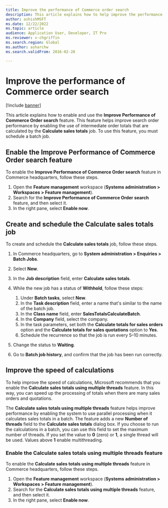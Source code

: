 ```yaml
---
title: Improve the performance of Commerce order search
description: This article explains how to help improve the performance of Commerce order search by enabling the use of intermediate order totals in Microsoft Dynamics 365 Commerce.
author: ashishMSFT
ms.date: 12/22/2022
ms.topic: article
audience: Application User, Developer, IT Pro
ms.reviewer: v-chgriffin
ms.search.region: Global
ms.author: asharchw
ms.search.validFrom: 2016-02-28

---
```


# Improve the performance of Commerce order search

[!include [banner](../includes/banner.md)]

This article explains how to enable and use the **Improve Performance of Commerce Order search** feature. This feature helps improve search order performance by enabling the use of intermediate order totals that are calculated by the **Calculate sales totals** job. To use this feature, you must schedule a batch job.

## Enable the Improve Performance of Commerce Order search feature

To enable the **Improve Performance of Commerce Order search** feature in Commerce headquarters, follow these steps.

1. Open the **Feature management** workspace (**Systems administration \> Workspaces \> Feature management**).
1. Search for the **Improve Performance of Commerce Order search** feature, and then select it.
1. In the right pane, select **Enable now**.

## Create and schedule the Calculate sales totals job

To create and schedule the **Calculate sales totals** job, follow these steps.

1. In Commerce headquarters, go to **System administration \> Enquiries \> Batch Jobs**.
1. Select **New**.
1. In the **Job description** field, enter **Calculate sales totals**.
1. While the new job has a status of **Withhold**, follow these steps:

    1. Under **Batch tasks**, select **New**.
    1. In the **Task description** field, enter a name that's similar to the name of the batch job.
    1. In the **Class name** field, enter **SalesTotalsCalculateBatch**.
    1. In the **Company** field, select the company.
    1. In the task parameters, set both the **Calculate totals for sales orders** option and the **Calculate totals for sales quotations** option to **Yes**.
    1. Schedule the recurrence so that the job is run every 5–10 minutes.

1. Change the status to **Waiting**.
1. Go to **Batch job history**, and confirm that the job has been run correctly.

## Improve the speed of calculations

To help improve the speed of calculations, Microsoft recommends that you enable the **Calculate sales totals using multiple threads** feature. In this way, you can speed up the processing of totals when there are many sales orders and quotations.

The **Calculate sales totals using multiple threads** feature helps improve performance by enabling the system to use parallel processing when it calculates sales totals in a batch. The feature adds a new **Number of threads** field to the **Calculate sales totals** dialog box. If you choose to run the calculations in a batch, you can use this field to set the maximum number of threads. If you set the value to **0** (zero) or **1**, a single thread will be used. Values above **1** enable multithreading.

### Enable the Calculate sales totals using multiple threads feature

To enable the **Calculate sales totals using multiple threads** feature in Commerce headquarters, follow these steps.

1. Open the **Feature management** workspace (**Systems administration \> Workspaces \> Feature management**).
1. Search for the **Calculate sales totals using multiple threads** feature, and then select it.
1. In the right pane, select **Enable now**.
